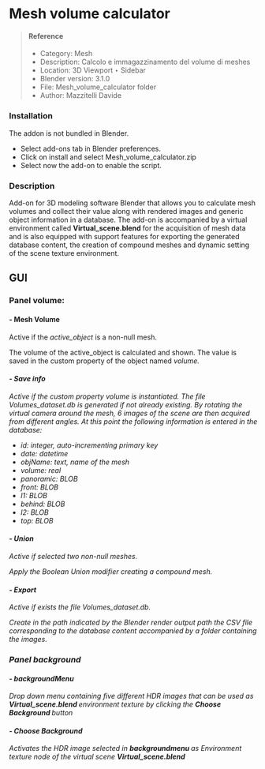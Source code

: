 # Mesh volume calculator

> #### Reference
> - Category: Mesh
> - Description: Calcolo e immagazzinamento del volume di meshes
> - Location: 3D Viewport ‣ Sidebar
> - Blender version: 3.1.0 
> - File: Mesh_volume_calculator folder
> - Author: Mazzitelli Davide

### Installation
The addon is not bundled in Blender.

- Select add-ons tab in Blender preferences.
- Click on install and select Mesh_volume_calculator.zip
- Select now the add-on to enable the script.

### Description
Add-on for 3D modeling software Blender that allows you to calculate mesh volumes and collect their value along with rendered images and generic object information in a database.
The add-on is accompanied by a virtual environment called <b> Virtual_scene.blend </b> for the acquisition of mesh data and is also equipped with support features for exporting the generated database content, the creation of compound meshes and dynamic setting of the scene texture environment.

## GUI
### Panel volume:
#### - Mesh Volume
Active if the <i> active_object </i> is a non-null mesh.

The volume of the active_object is calculated and shown.
The value is saved in the custom property of the object named <i>volume<i>.

#### - Save info
Active if the custom property <i> volume </i> is instantiated.
The file <i>Volumes_dataset.db<i> is generated if not already existing.
By rotating the virtual camera around the mesh, 6 images of the scene are then acquired from different angles.
At this point the following information is entered in the database:

- id: integer, auto-incrementing primary key
- date: datetime
- objName: text, name of the mesh
- volume: real
- panoramic: BLOB
- front: BLOB
- l1: BLOB
- behind: BLOB
- l2: BLOB
- top: BLOB


#### - Union
Active if selected two non-null meshes.

Apply the <i>Boolean Union modifier<i> creating a compound mesh.

#### - Export
Active if exists the file <i>Volumes_dataset.db</i>.

Create in the path indicated by the Blender <i>render output path<i> the CSV file corresponding to the database content accompanied by a folder containing the images.


### Panel background
#### - backgroundMenu
Drop down menu containing five different HDR images that can be used as <b> Virtual_scene.blend </b> environment texture by clicking the <b> Choose Background </b> button

#### - Choose Background
Activates the HDR image selected in <b> backgroundmenu </b> as <i> Environment texture </i> node of the virtual scene <b> Virtual_scene.blend </b>
